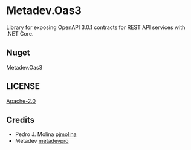 ﻿# Metadev.Oas3

Library for exposing OpenAPI 3.0.1 contracts for REST API services with .NET Core.

## Nuget

Metadev.Oas3

## LICENSE
[Apache-2.0](LICENSE)

## Credits

- Pedro J. Molina [pjmolina](https://github.com/pjmolina)
- Metadev [metadevpro](https://github.com/metadevpro)
